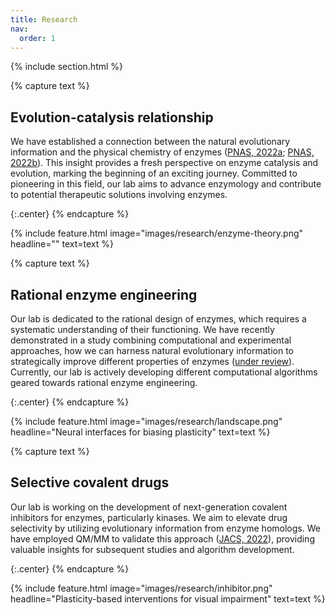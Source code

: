 ```yaml
---
title: Research
nav:
  order: 1
---
```



{% include section.html %}


{% capture text %}
## Evolution-catalysis relationship
We have established a connection between the natural evolutionary information and the physical chemistry of enzymes ([PNAS, 2022a](https://www.pnas.org/doi/abs/10.1073/pnas.2122355119); [PNAS, 2022b](https://www.pnas.org/doi/abs/10.1073/pnas.2207904119)). This insight provides a fresh perspective on enzyme catalysis and evolution, marking the beginning of an exciting journey. Committed to pioneering in this field, our lab aims to advance enzymology and contribute to potential therapeutic solutions involving enzymes.

{:.center}
{% endcapture %}

{%
  include feature.html
  image="images/research/enzyme-theory.png"
  headline=""
  text=text
%}

{% capture text %}
## Rational enzyme engineering
Our lab is dedicated to the rational design of enzymes, which requires a systematic understanding of their functioning. We have recently demonstrated in a study combining computational and experimental approaches, how we can harness natural evolutionary information to strategically improve different properties of enzymes ([under review]()). Currently, our lab is actively developing different computational algorithms geared towards rational enzyme engineering.

{:.center}
{% endcapture %}

{%
  include feature.html
  image="images/research/landscape.png"
  headline="Neural interfaces for biasing plasticity"
  text=text
%}

{% capture text %}
## Selective covalent drugs
Our lab is working on the development of next-generation covalent inhibitors for enzymes, particularly kinases. We aim to elevate drug selectivity by utilizing evolutionary information from enzyme homologs. We have employed QM/MM to validate this approach ([JACS, 2022](https://pubs.acs.org/doi/abs/10.1021/jacs.2c07307)), providing valuable insights for subsequent studies and algorithm development.

{:.center}
{% endcapture %}

{%
  include feature.html
  image="images/research/inhibitor.png"
  headline="Plasticity-based interventions for visual impairment"
  text=text
%}
